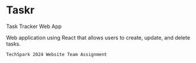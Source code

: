 # Taskr

Task Tracker Web App

Web application using React that allows users to create, update, and delete tasks.

`TechSpark 2024 Website Team Assignment`
